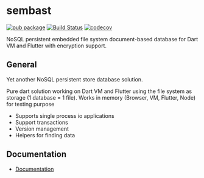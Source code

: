 # sembast

[![pub package](https://img.shields.io/pub/v/sembast.svg)](https://pub.dartlang.org/packages/sembast)
[![Build Status](https://travis-ci.org/tekartik/sembast.dart.svg?branch=master)](https://travis-ci.org/tekartik/sembast.dart)
[![codecov](https://codecov.io/gh/tekartik/sembast.dart/branch/master/graph/badge.svg)](https://codecov.io/gh/tekartik/sembast.dart)

NoSQL persistent embedded file system document-based database for Dart VM and Flutter with encryption support.

## General

Yet another NoSQL persistent store database solution.

Pure dart solution working on Dart VM and Flutter using the file system as storage (1 database = 1 file). Works in
memory (Browser, VM, Flutter, Node) for testing purpose

* Supports single process io applications
* Support transactions
* Version management
* Helpers for finding data

## Documentation

* [Documentation](https://github.com/tekartik/sembast.dart/blob/master/sembast/README.md)
